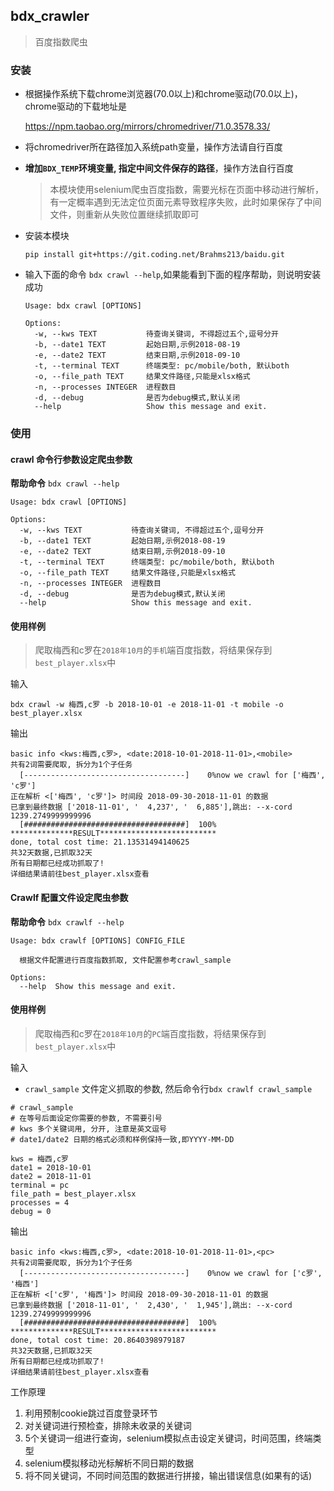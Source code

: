 ## bdx_crawler

> 百度指数爬虫

### 安装

- 根据操作系统下载chrome浏览器(70.0以上)和chrome驱动(70.0以上)，chrome驱动的下载地址是

  https://npm.taobao.org/mirrors/chromedriver/71.0.3578.33/

- 将chromedriver所在路径加入系统path变量，操作方法请自行百度

- **增加`BDX_TEMP`环境变量, 指定中间文件保存的路径**，操作方法自行百度

  >本模块使用selenium爬虫百度指数，需要光标在页面中移动进行解析，有一定概率遇到无法定位页面元素导致程序失败，此时如果保存了中间文件，则重新从失败位置继续抓取即可

- 安装本模块

  ```shell
  pip install git+https://git.coding.net/Brahms213/baidu.git
  ```

- 输入下面的命令 `bdx crawl --help`,如果能看到下面的程序帮助，则说明安装成功

  ```shell
  Usage: bdx crawl [OPTIONS]
  
  Options:
    -w, --kws TEXT           待查询关键词, 不得超过五个,逗号分开
    -b, --date1 TEXT         起始日期,示例2018-08-19
    -e, --date2 TEXT         结束日期,示例2018-09-10
    -t, --terminal TEXT      终端类型: pc/mobile/both, 默认both
    -o, --file_path TEXT     结果文件路径,只能是xlsx格式
    -n, --processes INTEGER  进程数目
    -d, --debug              是否为debug模式,默认关闭
    --help                   Show this message and exit.
  ```

### 使用

#### crawl 命令行参数设定爬虫参数

**帮助命令** `bdx crawl --help`

```shell
Usage: bdx crawl [OPTIONS]

Options:
  -w, --kws TEXT           待查询关键词, 不得超过五个,逗号分开
  -b, --date1 TEXT         起始日期,示例2018-08-19
  -e, --date2 TEXT         结束日期,示例2018-09-10
  -t, --terminal TEXT      终端类型: pc/mobile/both, 默认both
  -o, --file_path TEXT     结果文件路径,只能是xlsx格式
  -n, --processes INTEGER  进程数目
  -d, --debug              是否为debug模式,默认关闭
  --help                   Show this message and exit.
```

#### 使用样例

> 爬取梅西和c罗在`2018年10月`的`手机`端百度指数，将结果保存到`best_player.xlsx`中

输入

```shell
bdx crawl -w 梅西,c罗 -b 2018-10-01 -e 2018-11-01 -t mobile -o best_player.xlsx
```

输出

```
basic info <kws:梅西,c罗>, <date:2018-10-01-2018-11-01>,<mobile>
共有2词需要爬取, 拆分为1个子任务
  [------------------------------------]    0%now we crawl for ['梅西', 'c罗']
正在解析 <['梅西', 'c罗']> 时间段 2018-09-30-2018-11-01 的数据
已拿到最终数据 ['2018-11-01', '  4,237', '  6,885'],跳出: --x-cord 1239.2749999999996
  [####################################]  100%
**************RESULT**************************
done, total cost time: 21.13531494140625
共32天数据,已抓取32天
所有日期都已经成功抓取了!
详细结果请前往best_player.xlsx查看
```



#### Crawlf  配置文件设定爬虫参数

**帮助命令** `bdx crawlf --help`

```shell
Usage: bdx crawlf [OPTIONS] CONFIG_FILE

  根据文件配置进行百度指数抓取, 文件配置参考crawl_sample

Options:
  --help  Show this message and exit.
```

#### 使用样例

> 爬取梅西和c罗在`2018年10月`的`PC`端百度指数，将结果保存到`best_player.xlsx`中

输入

- `crawl_sample` 文件定义抓取的参数, 然后命令行`bdx crawlf crawl_sample`

```text
# crawl_sample
# 在等号后面设定你需要的参数, 不需要引号
# kws 多个关键词用, 分开, 注意是英文逗号
# date1/date2 日期的格式必须和样例保持一致,即YYYY-MM-DD

kws = 梅西,c罗
date1 = 2018-10-01
date2 = 2018-11-01
terminal = pc
file_path = best_player.xlsx
processes = 4
debug = 0
```

输出

```
basic info <kws:梅西,c罗>, <date:2018-10-01-2018-11-01>,<pc>
共有2词需要爬取, 拆分为1个子任务
  [------------------------------------]    0%now we crawl for ['c罗', '梅西']
正在解析 <['c罗', '梅西']> 时间段 2018-09-30-2018-11-01 的数据
已拿到最终数据 ['2018-11-01', '  2,430', '  1,945'],跳出: --x-cord 1239.2749999999996
  [####################################]  100%
**************RESULT**************************
done, total cost time: 20.8640398979187
共32天数据,已抓取32天
所有日期都已经成功抓取了!
详细结果请前往best_player.xlsx查看
```

工作原理

1. 利用预制cookie跳过百度登录环节
2. 对关键词进行预检查，排除未收录的关键词
3. 5个关键词一组进行查询，selenium模拟点击设定关键词，时间范围，终端类型
4. selenium模拟移动光标解析不同日期的数据
5. 将不同关键词，不同时间范围的数据进行拼接，输出错误信息(如果有的话)

